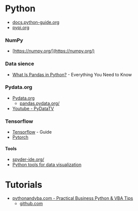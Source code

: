 
# Python
* [docs.python-guide.org](https://docs.python-guide.org/scenarios/admin/)
* [pypi.org](https://pypi.org/)

### NumPy
* [https://numpy.org/](https://numpy.org/)

### Data sience
* [What Is Pandas in Python?](https://www.activestate.com/resources/quick-reads/what-is-pandas-in-python-everything-you-need-to-know/) - Everything You Need to Know

### Pydata.org
* [Pydata.org](https://pydata.org/)
  * [pandas.pydata.org/](http://pandas.pydata.org/)
* [Youtube - PyDataTV](https://www.youtube.com/user/PyDataTV)

### Tensorflow
* [Tensorflow](https://www.tensorflow.org/guide) - Guide
* [Pytorch](https://pytorch.org/docs/stable/index.html)

#### Tools
* [spyder-ide.org/](https://docs.spyder-ide.org/current/index.html)
* [Python tools for data visualization](https://pyviz.org/)


# Tutorials
* [pythonandvba.com - Practical Business Python & VBA Tips](https://pythonandvba.com/)
  * [github.com](https://github.com/Sven-Bo)
